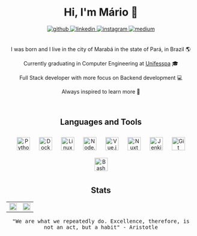 <div align="center">

# Hi, I'm Mário 👋

<a href="https://github.com/ComicShrimp" target="_blank">
<img src=https://img.shields.io/badge/github-%2324292e.svg?&style=for-the-badge&logo=github&logoColor=white alt=github style="margin-bottom: 5px;" />
</a>
<a href="https://linkedin.com/in/mario-victor-ribeiro-silva" target="_blank">
<img src=https://img.shields.io/badge/linkedin-%231E77B5.svg?&style=for-the-badge&logo=linkedin&logoColor=white alt=linkedin style="margin-bottom: 5px;" />
</a>
<a href="https://instagram.com/comicshrimp_" target="_blank">
<img src=https://img.shields.io/badge/instagram-%23000000.svg?&style=for-the-badge&logo=instagram&logoColor=white alt=instagram style="margin-bottom: 5px;" />
</a>
<a href="https://medium.com/@mariovictorrs" target="_blank">
<img src=https://img.shields.io/badge/medium-%23292929.svg?&style=for-the-badge&logo=medium&logoColor=white alt=medium style="margin-bottom: 5px;" />
</a>

<br/>   
<br/>  

I was born and I live in the city of Marabá in the state of Pará, in Brazil 🌎

Currently graduating in Computer Engineering at [Unifesspa](https://www.unifesspa.edu.br/) 🎓

Full Stack developer with more focus on Backend development 💻

Always inspired to learn more 
📝

<br/>  

## Languages and Tools  
<div align="center">  
<img style="margin: 10px" src="https://profilinator.rishav.dev/skills-assets/python-original.svg" alt="Python" height="35" />  
<img style="margin: 10px" src="https://profilinator.rishav.dev/skills-assets/docker-original-wordmark.svg" alt="Docker" height="35" />  
<img style="margin: 10px" src="https://profilinator.rishav.dev/skills-assets/linux-original.svg" alt="Linux" height="35" />  
<img style="margin: 10px" src="https://profilinator.rishav.dev/skills-assets/nodejs-original-wordmark.svg" alt="Node.js" height="35" />  
<img style="margin: 10px" src="https://profilinator.rishav.dev/skills-assets/vuejs-original-wordmark.svg" alt="Vue.js" height="35" />  
<img style="margin: 10px" src="https://nuxtjs.org/design-kit/colored-logo.svg" alt="Nuxt JS" height="35" />  
<img style="margin: 10px" src="https://profilinator.rishav.dev/skills-assets/jenkins-icon.svg" alt="Jenkins" height="35" />  
<img style="margin: 10px" src="https://profilinator.rishav.dev/skills-assets/git-scm-icon.svg" alt="Git" height="35" />  
<img style="margin: 10px" src="https://bashlogo.com/img/symbol/svg/full_colored_dark.svg" alt="Bash" height="35" />   
</div>  

## Stats

<div align="center">
<table><tr><td valign="center" width="50%">

<img src="https://github-readme-stats.vercel.app/api?username=comicshrimp&count_private=true&show_icons=true&theme=nightowl&hide_border=true&border_radius=0" align="center" style="height: 100%" /> 

</td><td valign="center" width="50%">

<img src="https://github-readme-stats.vercel.app/api/top-langs/?username=comicshrimp&layout=compact&langs_count=4&theme=nightowl&hide_border=true&border_radius=0" align="center" style="width: 100%" />  

</td></tr></table>  
</div>

<samp>"We are what we repeatedly do. Excellence, therefore, is not an act, but a habit" - Aristotle</samp>

</div>